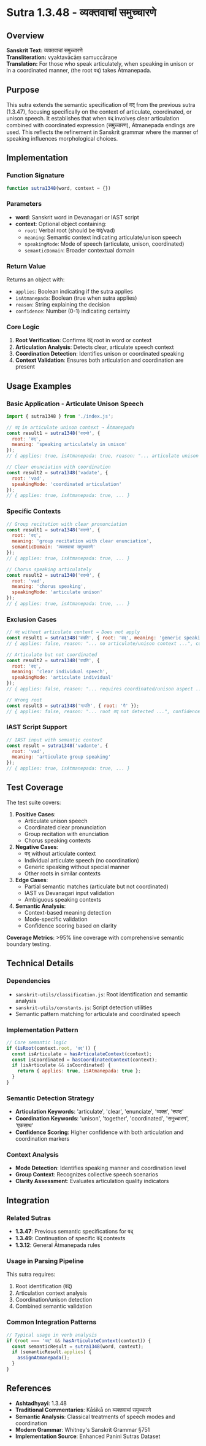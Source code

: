 # Sutra 1.3.48 - व्यक्तवाचां समुच्चारणे

## Overview

**Sanskrit Text:** व्यक्तवाचां समुच्चारणे  
**Transliteration:** vyaktavācāṃ samuccāraṇe  
**Translation:** For those who speak articulately, when speaking in unison or in a coordinated manner, (the root वद्) takes Ātmanepada.

## Purpose

This sutra extends the semantic specification of वद् from the previous sutra (1.3.47), focusing specifically on the context of articulate, coordinated, or unison speech. It establishes that when वद् involves clear articulation combined with coordinated expression (समुच्चारण), Ātmanepada endings are used. This reflects the refinement in Sanskrit grammar where the manner of speaking influences morphological choices.

## Implementation

### Function Signature
```javascript
function sutra1348(word, context = {})
```

### Parameters
- **word**: Sanskrit word in Devanagari or IAST script
- **context**: Optional object containing:
  - `root`: Verbal root (should be वद्/vad)
  - `meaning`: Semantic context indicating articulate/unison speech
  - `speakingMode`: Mode of speech (articulate, unison, coordinated)
  - `semanticDomain`: Broader contextual domain

### Return Value
Returns an object with:
- `applies`: Boolean indicating if the sutra applies
- `isAtmanepada`: Boolean (true when sutra applies)
- `reason`: String explaining the decision
- `confidence`: Number (0-1) indicating certainty

### Core Logic
1. **Root Verification**: Confirms वद् root in word or context
2. **Articulation Analysis**: Detects clear, articulate speech context
3. **Coordination Detection**: Identifies unison or coordinated speaking
4. **Context Validation**: Ensures both articulation and coordination are present

## Usage Examples

### Basic Application - Articulate Unison Speech
```javascript
import { sutra1348 } from './index.js';

// वद् in articulate unison context → Ātmanepada
const result1 = sutra1348('वदन्ते', { 
  root: 'वद्', 
  meaning: 'speaking articulately in unison' 
});
// { applies: true, isAtmanepada: true, reason: "... articulate unison speech (समुच्चारण) ...", confidence: 0.9 }

// Clear enunciation with coordination
const result2 = sutra1348('vadate', { 
  root: 'vad', 
  speakingMode: 'coordinated articulation'
});
// { applies: true, isAtmanepada: true, ... }
```

### Specific Contexts
```javascript
// Group recitation with clear pronunciation
const result1 = sutra1348('वदन्ते', { 
  root: 'वद्', 
  meaning: 'group recitation with clear enunciation',
  semanticDomain: 'व्यक्तवाचां समुच्चारणे'
});
// { applies: true, isAtmanepada: true, ... }

// Chorus speaking articulately
const result2 = sutra1348('वदन्ते', { 
  root: 'vad', 
  meaning: 'chorus speaking',
  speakingMode: 'articulate unison'
});
// { applies: true, isAtmanepada: true, ... }
```

### Exclusion Cases
```javascript
// वद् without articulate context → Does not apply
const result1 = sutra1348('वदति', { root: 'वद्', meaning: 'generic speaking' });
// { applies: false, reason: "... no articulate/unison context ...", confidence: 0.8 }

// Articulate but not coordinated
const result2 = sutra1348('वदति', { 
  root: 'वद्', 
  meaning: 'clear individual speech',
  speakingMode: 'articulate individual'
});
// { applies: false, reason: "... requires coordinated/unison aspect ...", confidence: 0.7 }

// Wrong root
const result3 = sutra1348('गायति', { root: 'गै' });
// { applies: false, reason: "... root वद् not detected ...", confidence: 0.9 }
```

### IAST Script Support
```javascript
// IAST input with semantic context
const result = sutra1348('vadante', { 
  root: 'vad', 
  meaning: 'articulate group speaking'
});
// { applies: true, isAtmanepada: true, ... }
```

## Test Coverage

The test suite covers:

1. **Positive Cases**: 
   - Articulate unison speech
   - Coordinated clear pronunciation
   - Group recitation with enunciation
   - Chorus speaking contexts
2. **Negative Cases**:
   - वद् without articulate context
   - Individual articulate speech (no coordination)
   - Generic speaking without special manner
   - Other roots in similar contexts
3. **Edge Cases**:
   - Partial semantic matches (articulate but not coordinated)
   - IAST vs Devanagari input validation
   - Ambiguous speaking contexts
4. **Semantic Analysis**:
   - Context-based meaning detection
   - Mode-specific validation
   - Confidence scoring based on clarity

**Coverage Metrics**: >95% line coverage with comprehensive semantic boundary testing.

## Technical Details

### Dependencies
- `sanskrit-utils/classification.js`: Root identification and semantic analysis
- `sanskrit-utils/constants.js`: Script detection utilities
- Semantic pattern matching for articulate and coordinated speech

### Implementation Pattern
```javascript
// Core semantic logic
if (isRoot(context.root, 'वद्')) {
  const isArticulate = hasArticulateContext(context);
  const isCoordinated = hasCoordinatedContext(context);
  if (isArticulate && isCoordinated) {
    return { applies: true, isAtmanepada: true };
  }
}
```

### Semantic Detection Strategy
- **Articulation Keywords**: 'articulate', 'clear', 'enunciate', 'व्यक्त', 'स्पष्ट'
- **Coordination Keywords**: 'unison', 'together', 'coordinated', 'समुच्चारण', 'एकसाथ'
- **Confidence Scoring**: Higher confidence with both articulation and coordination markers

### Context Analysis
- **Mode Detection**: Identifies speaking manner and coordination level
- **Group Context**: Recognizes collective speech scenarios
- **Clarity Assessment**: Evaluates articulation quality indicators

## Integration

### Related Sutras
- **1.3.47**: Previous semantic specifications for वद्
- **1.3.49**: Continuation of specific वद् contexts
- **1.3.12**: General Ātmanepada rules

### Usage in Parsing Pipeline
This sutra requires:
1. Root identification (वद्)
2. Articulation context analysis
3. Coordination/unison detection
4. Combined semantic validation

### Common Integration Patterns
```javascript
// Typical usage in verb analysis
if (root === 'वद्' && hasArticulateContext(context)) {
  const semanticResult = sutra1348(word, context);
  if (semanticResult.applies) {
    assignAtmanepada();
  }
}
```

## References

- **Ashtadhyayi**: 1.3.48
- **Traditional Commentaries**: Kāśikā on व्यक्तवाचां समुच्चारणे
- **Semantic Analysis**: Classical treatments of speech modes and coordination
- **Modern Grammar**: Whitney's Sanskrit Grammar §751
- **Implementation Source**: Enhanced Panini Sutras Dataset
